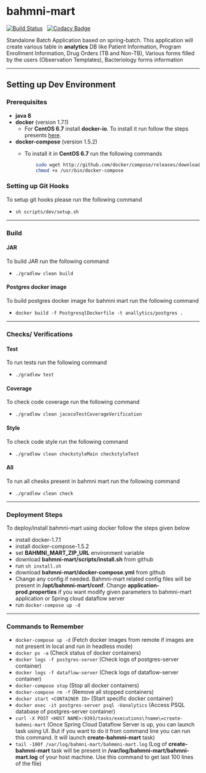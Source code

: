 # bahmni-mart

[![Build Status](https://travis-ci.org/bahmni-msf/bahmni-mart.svg?branch=master)](https://travis-ci.org/bahmni-msf/bahmni-mart) &nbsp;&nbsp;[![Codacy Badge](https://api.codacy.com/project/badge/Grade/67a328ac886445bf88e808becc35dece)](https://www.codacy.com/app/sumanmaity112/bahmni-mart?utm_source=github.com&amp;utm_medium=referral&amp;utm_content=bahmni-msf/bahmni-mart&amp;utm_campaign=Badge_Grade)

Standalone Batch Application based on spring-batch. This application will create various table in **analytics** DB like Patient Information, Program Enrollment Information, Drug Orders (TB and Non-TB), Various forms filled by the users (Observation Templates), Bacteriology forms information

---
## Setting up Dev Environment

### Prerequisites
* **java 8**
* **docker** (version 1.7.1)
    * For **CentOS 6.7** install **docker-io**. To install it run follow the steps presents [here](https://centos.pkgs.org/6/epel-x86_64/docker-io-1.7.1-2.el6.x86_64.rpm.html).
* **docker-compose** (version 1.5.2)
    * To install it in **CentOS 6.7** run the following commands
    
        ```bash
            sudo wget http://github.com/docker/compose/releases/download/1.5.2/docker-compose-`uname -s`-`uname -m` -O /usr/bin/docker-compose
            chmod +x /usr/bin/docker-compose
        ```
### Setting up Git Hooks
To setup git hooks please run the following command
* ```sh scripts/dev/setup.sh```

---
### Build 
#### JAR
To build JAR run the following command
* ```./gradlew clean build```
 
#### Postgres docker image
To build postgres docker image for bahmni mart run the following command
* ```docker build -f PostgresqlDockerfile -t anallytics/postgres .```

---
### Checks/ Verifications
#### Test
To run tests run the following command
* ```./gradlew test```

#### Coverage
To check code coverage run the following command
* ```./gradlew clean jacocoTestCoverageVerification```
 
#### Style
To check code style run the following command
* ```./gradlew clean checkstyleMain checkstyleTest```

#### All
To run all chesks present in bahmni mart run the following command
* ```./gradlew clean check```

---
### Deployment Steps
To deploy/install bahmni-mart using docker follow the steps given below
* install docker-1.7.1
* install docker-compose-1.5.2
* set **BAHMNI_MART_ZIP_URL** environment variable
* download **bahmni-mart/scripts/install.sh** from github
* run ```sh install.sh```
* download **bahmni-mart/docker-compose.yml** from github
* Change any config if needed. Bahmni-mart related config files will be present in **/opt/bahmni-mart/conf**. Change **application-prod.properties** if you want modify given parameters to bahmni-mart application or Spring cloud dataflow server
* run ```docker-compose up -d```

---
### Commands to Remember
* ```docker-compose up -d``` (Fetch docker images from remote if images are not present in local and run in headless mode)
* ```docker ps -a``` (Check status of docker containers)
* ```docker logs -f postgres-server``` (Check logs of postgres-server container)
* ```docker logs -f dataflow-server``` (Check logs of dataflow-server container)
* ```docker-compose stop``` (Stop all docker containers)
* ```docker-compose rm -f``` (Remove all stopped containers)
* ```docker start <CONTAINER ID>``` (Start specific docker container)
* ```docker exec -it postgres-server psql -Uanalytics``` (Access PSQL database of postgres-server container)
* ```curl -X POST <HOST NAME>:9393/tasks/executions\?name\=create-bahmni-mart``` (Once Spring Cloud Dataflow Server is up, you can launch task using UI. But if you want to do it from command line you can run this command. It will launch **create-bahmni-mart** task)
* ```tail -100f /var/log/bahmni-mart/bahmmni-mart.log``` (Log of **create-bahmni-mart** task will be present in **/var/log/bahmni-mart/bahmni-mart.log** of your host machine. Use this command to get last 100 lines of the file)